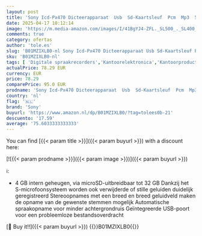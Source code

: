 ```yaml
---
layout: post
title: 'Sony Icd-Px470 Dicteerapparaat  Usb  Sd-Kaartsleuf  Pcm  Mp3  55H Accu  4Gb  Stereo  Zwart'
date: 2025-04-17 10:12:14
image: 'https://m.media-amazon.com/images/I/41BgYJ4-ZFL._SL500_._SL400_.jpg'
comments: true
category: ofertas
author: 'tole.es'
slug: 'B01MZIXLB0-nl Sony Icd-Px470 Dicteerapparaat Usb Sd-Kaartsleuf Pcm Mp3...'
sku: 'B01MZIXLB0-nl'
tags: [ 'Digitale spraakrecorders','Kantoorelektronica','Kantoorproducten','Voicerecorders','sony','🇳🇱', ]
actualPrice: 78.29 EUR
currency: EUR
price: 78.29
comparePrice: 95.0 EUR
prodname: 'Sony Icd-Px470 Dicteerapparaat  Usb  Sd-Kaartsleuf  Pcm  Mp3  55H Accu  4Gb  Stereo  Zwart'
country: 'nl'
flag: '🇳🇱'
brand: 'Sony'
buyurl: 'https://www.amazon.nl/dp/B01MZIXLB0/?tag=tolees0b-21'
descuento: '17.59'
average: '75.6033333333333'
---
```


You can find [{{< param title >}}]({{< param buyurl >}}) with a discount here:

[![{{< param prodname >}}]({{< param image >}})]({{< param buyurl >}})

ℹ️:

- 4 GB intern geheugen, via microSD-uitbreidbaar tot 32 GB Dankzij het S-microfoonsysteem worden ook verwijderde of stille geluiden duidelijk geregistreerd Stereoopnames met een breed en breed geluidveld maken de opname van de gewenste stemmen mogelijk Automatische spraakopname voor minder achtergrondruis Geïntegreerde USB-poort voor een probleemloze bestandsoverdracht

[🛒 Buy it!!]({{< param buyurl >}})
{{<world>}}B01MZIXLB0{{</world>}}
